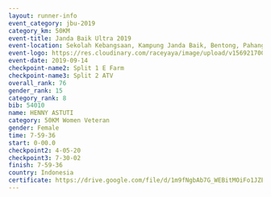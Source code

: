 ```yaml
---
layout: runner-info 
event_category: jbu-2019 
category_km: 50KM 
event-title: Janda Baik Ultra 2019
event-location: Sekolah Kebangsaan, Kampung Janda Baik, Bentong, Pahang, Malaysia 
event-logo: https://res.cloudinary.com/raceyaya/image/upload/v1569217009/logo/janda-baik_vch1pc.jpg 
event-date: 2019-09-14 
checkpoint-name2: Split 1 E Farm 
checkpoint-name3: Split 2 ATV 
overall_rank: 76
gender_rank: 15
category_rank: 8
bib: 54010
name: HENNY ASTUTI
category: 50KM Women Veteran
gender: Female
time: 7-59-36
start: 0-00.0
checkpoint2: 4-05-20
checkpoint3: 7-30-02
finish: 7-59-36
country: Indonesia
certificate: https://drive.google.com/file/d/1m9fNgbAb7G_WEBitMOiFo1JZEyoTOwYf/view?usp=sharing
---
```

